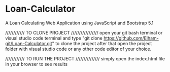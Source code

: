 # Loan-Calculator
A Loan Calculating Web Application using JavaScript and Bootstrap 5.1

//////////// TO CLONE PROJECT /////////////////
open your git bash terminal or visual studio code terminal and type "git clone https://github.com/Elham-git/Loan-Calculator.git" to clone the project
after that open the project folder with visual studio code or any other code editor of your choice.

//////////// TO RUN THE PROJECT ///////////////
simply open the index.html file in your browser to see results 

